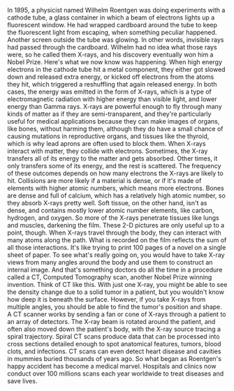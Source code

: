 
In 1895, a physicist named 
Wilhelm Roentgen
was doing experiments
with a cathode tube,
a glass container in which a beam of
electrons lights up a fluorescent window.
He had wrapped cardboard around the tube
to keep the fluorescent 
light from escaping,
when something peculiar happened.
Another screen outside the tube
was glowing.
In other words, invisible rays
had passed through the cardboard.
Wilhelm had no idea what those rays were,
so he called them X-rays,
and his discovery eventually won him
a Nobel Prize.
Here&#39;s what we now know was happening.
When high energy electrons
in the cathode tube
hit a metal component,
they either got slowed down
and released extra energy,
or kicked off electrons
from the atoms they hit,
which triggered a reshuffling
that again released energy.
In both cases, the energy was emitted
in the form of X-rays,
which is a type 
of electromagnetic radiation
with higher energy than visible light,
and lower energy than Gamma rays.
X-rays are powerful enough
to fly through many kinds of matter
as if they are semi-transparent,
and they&#39;re particularly useful 
for medical applications
because they can make images of organs,
like bones, without harming them,
although they do have a small chance
of causing mutations 
in reproductive organs,
and tissues like the thyroid,
which is why lead aprons are often
used to block them.
When X-rays interact with matter,
they collide with electrons.
Sometimes, the X-ray transfers all of its
energy to the matter and gets absorbed.
Other times, it only transfers 
some of its energy,
and the rest is scattered.
The frequency of these outcomes
depends on how many electrons
the X-rays are likely to hit.
Collisions are more likely 
if a material is dense,
or if it&#39;s made of elements
with higher atomic numbers,
which means more electrons.
Bones are dense and full of calcium,
which has a relatively high atomic number,
so they absorb X-rays pretty well.
Soft tissue, on the other hand,
isn&#39;t as dense,
and contains mostly lower 
atomic number elements,
like carbon, hydrogen, and oxygen.
So more of the X-rays penetrate tissues
like lungs and muscles,
darkening the film.
These 2-D pictures are only useful
up to a point, though.
When X-rays travel through the body,
they can interact with many atoms 
along the path.
What is recorded on the film reflects
the sum of all those interactions.
It&#39;s like trying to print 100 pages
of a novel on a single sheet of paper.
To see what&#39;s really going on,
you would have to take X-ray views
from many angles around the body
and use them to construct
an internal image.
And that&#39;s something 
doctors do all the time
in a procedure called a CT,
Computed Tomography scan,
another Nobel Prize winning invention.
Think of CT like this.
With just one X-ray,
you might be able to see the density
change due to a solid tumor in a patient,
but you wouldn&#39;t know how deep
it is beneath the surface.
However, if you take X-rays
from multiple angles,
you should be able to find
the tumor&#39;s position and shape.
A CT scanner works by sending
a fan or cone of X-rays through a patient
to an array of detectors.
The X-ray beam is rotated 
around the patient,
and often also moved down 
the patient&#39;s body,
with the X-ray source tracing
a spiral trajectory.
Spiral CT scans produce data
that can be processed into cross sections
detailed enough to spot 
anatomical features, tumors,
blood clots, and infections.
CT scans can even detect 
heart disease and cavities
in mummies buried thousands of years ago.
So what began as Roentgen&#39;s happy accident
has become a medical marvel.
Hospitals and clinics now conduct over
100 millions scans each year worldwide
to treat diseases and save lives.
